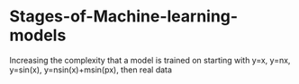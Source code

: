 # Stages-of-Machine-learning-models
Increasing the complexity that a model is trained on starting with y=x, y=nx, y=sin(x), y=nsin(x)+msin(px), then real data
